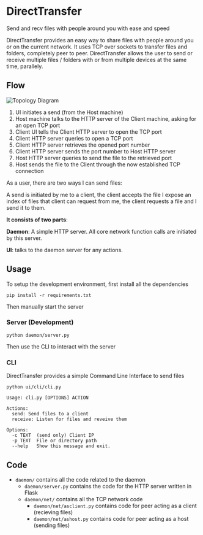 # DirectTransfer
Send and recv files with people around you with ease and speed

DirectTransfer provides an easy way to share files with people around you or on the current network. It uses TCP over sockets to transfer files and folders, completely peer to peer. DirectTransfer allows the user to send or receive multiple files / folders with or from multiple devices at the same time, parallely.

## Flow

![Topology Diagram](https://user-images.githubusercontent.com/53974118/141687531-1e5d29ab-4cb3-466a-8156-43ce7544829d.png)

1. UI initiates a send (from the Host machine)
2. Host machine talks to the HTTP server of the Client machine, asking for an open TCP port
3. Client UI tells the Client HTTP server to open the TCP port
4. Client HTTP server queries to open a TCP port
5. Client HTTP server retrieves the opened port number
6. Client HTTP server sends the port number to Host HTTP server
7. Host HTTP server queries to send the file to the retrieved port
8. Host sends the file to the Client through the now established TCP connection

As a user, there are two ways I can send files:

A send is initiated by me to a client, the client accepts the file
I expose an index of files that client can request from me, the client requests a file and I send it to them.

**It consists of two parts**:

**Daemon**: A simple HTTP server. All core network function calls are initiated by this server.

**UI**: talks to the daemon server for any actions.

## Usage

To setup the development environment, first install all the dependencies

```
pip install -r requirements.txt
```

Then manually start the server

### Server (Development)
```
python daemon/server.py
```

Then use the CLI to interact with the server

### CLI

DirectTransfer provides a simple Command Line Interface to send files

```
python ui/cli/cli.py

Usage: cli.py [OPTIONS] ACTION

Actions:
  send: Send files to a client
  receive: Listen for files and reveive them
  
Options:
  -c TEXT  (send only) Client IP
  -p TEXT  File or directory path
  --help   Show this message and exit.

```

## Code

* `daemon/` contains all the code related to the daemon
  * `daemon/server.py` contains the code for the HTTP server written in Flask
  * `daemon/net/` contains all the TCP network code
    * `daemon/net/asclient.py` contains code for peer acting as a client (recieving files)
    * `daemon/net/ashost.py` contains code for peer acting as a host (sending files)

